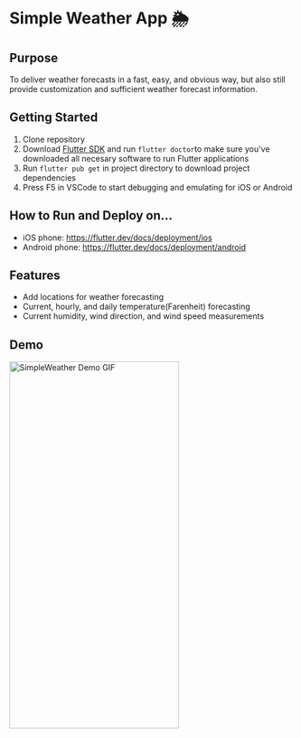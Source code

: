 # Simple Weather App 🌦

## Purpose
To deliver weather forecasts in a fast, easy, and obvious way, but also still provide customization and sufficient weather forecast information. 

## Getting Started
1. Clone repository
2. Download [Flutter SDK](https://flutter.dev/docs/get-started/install) and run `flutter doctor`to make sure you've downloaded all necesary software to run Flutter applications
3. Run `flutter pub get` in project directory to download project dependencies
4. Press F5 in VSCode to start debugging and emulating for iOS or Android

## How to Run and Deploy on...
- iOS phone: https://flutter.dev/docs/deployment/ios
- Android phone: https://flutter.dev/docs/deployment/android

## Features
- Add locations for weather forecasting
- Current, hourly, and daily temperature(Farenheit) forecasting
- Current humidity, wind direction, and wind speed measurements

## Demo
<img src="https://github.com/shanjng/SimpleWeather/blob/master/app_test.gif" alt="SimpleWeather Demo GIF"
	title="SimpleWeather Demo" width="300" height="650" />
